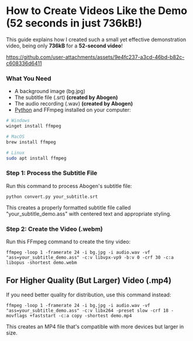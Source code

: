 # How to Create Videos Like the Demo (52 seconds in just 736kB!)

This guide explains how I created such a small yet effective demonstration video, being only **736kB** for a **52-second video**!

https://github.com/user-attachments/assets/9e4fc237-a3cd-46bd-b82c-c608336d6411

### What You Need

- A background image (bg.jpg)
- The subtitle file (.srt) **(created by Abogen)**
- The audio recording (.wav) **(created by Abogen)**
- [Python](https://www.python.org/downloads/) and FFmpeg installed on your computer:

```bash
# Windows
winget install ffmpeg

# MacOS
brew install ffmpeg

# Linux
sudo apt install ffmpeg
```

### Step 1: Process the Subtitle File

Run this command to process Abogen's subtitle file:

```
python convert.py your_subtitle.srt
```

This creates a properly formatted subtitle file called "your_subtitle_demo.ass" with centered text and appropriate styling.

### Step 2: Create the Video (.webm)

Run this FFmpeg command to create the tiny video:

```
ffmpeg -loop 1 -framerate 24 -i bg.jpg -i audio.wav -vf "ass=your_subtitle_demo.ass" -c:v libvpx-vp9 -b:v 0 -crf 30 -c:a libopus -shortest demo.webm
```

## For Higher Quality (But Larger) Video (.mp4)

If you need better quality for distribution, use this command instead:

```
ffmpeg -loop 1 -framerate 24 -i bg.jpg -i audio.wav -vf "ass=your_subtitle_demo.ass" -c:v libx264 -preset slow -crf 18 -movflags +faststart -c:a copy -shortest demo.mp4
```

This creates an MP4 file that's compatible with more devices but larger in size.
